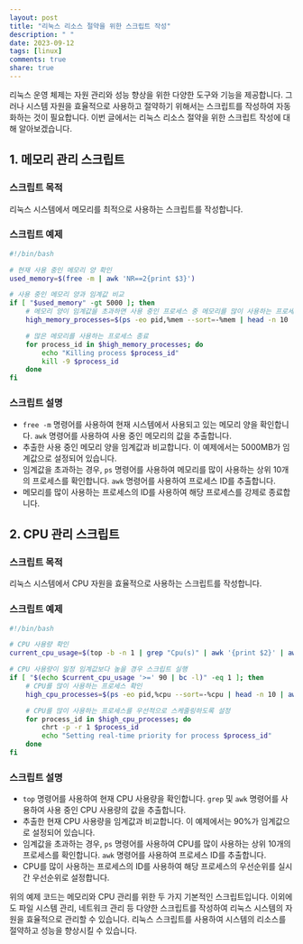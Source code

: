 ```yaml
---
layout: post
title: "리눅스 리소스 절약을 위한 스크립트 작성"
description: " "
date: 2023-09-12
tags: [linux]
comments: true
share: true
---
```


리눅스 운영 체제는 자원 관리와 성능 향상을 위한 다양한 도구와 기능을 제공합니다. 그러나 시스템 자원을 효율적으로 사용하고 절약하기 위해서는 스크립트를 작성하여 자동화하는 것이 필요합니다. 이번 글에서는 리눅스 리소스 절약을 위한 스크립트 작성에 대해 알아보겠습니다.

## 1. 메모리 관리 스크립트

### 스크립트 목적
리눅스 시스템에서 메모리를 최적으로 사용하는 스크립트를 작성합니다.

### 스크립트 예제

```bash
#!/bin/bash

# 현재 사용 중인 메모리 양 확인
used_memory=$(free -m | awk 'NR==2{print $3}')

# 사용 중인 메모리 양과 임계값 비교
if [ "$used_memory" -gt 5000 ]; then
    # 메모리 양이 임계값을 초과하면 사용 중인 프로세스 중 메모리를 많이 사용하는 프로세스 확인
    high_memory_processes=$(ps -eo pid,%mem --sort=-%mem | head -n 10 | awk 'NR>1{print $1}')

    # 많은 메모리를 사용하는 프로세스 종료
    for process_id in $high_memory_processes; do
        echo "Killing process $process_id"
        kill -9 $process_id
    done
fi
```

### 스크립트 설명

- `free -m` 명령어를 사용하여 현재 시스템에서 사용되고 있는 메모리 양을 확인합니다. `awk` 명령어를 사용하여 사용 중인 메모리의 값을 추출합니다.
- 추출한 사용 중인 메모리 양을 임계값과 비교합니다. 이 예제에서는 5000MB가 임계값으로 설정되어 있습니다.
- 임계값을 초과하는 경우, `ps` 명령어를 사용하여 메모리를 많이 사용하는 상위 10개의 프로세스를 확인합니다. `awk` 명령어를 사용하여 프로세스 ID를 추출합니다.
- 메모리를 많이 사용하는 프로세스의 ID를 사용하여 해당 프로세스를 강제로 종료합니다.

## 2. CPU 관리 스크립트

### 스크립트 목적
리눅스 시스템에서 CPU 자원을 효율적으로 사용하는 스크립트를 작성합니다.

### 스크립트 예제

```bash
#!/bin/bash

# CPU 사용량 확인
current_cpu_usage=$(top -b -n 1 | grep "Cpu(s)" | awk '{print $2}' | awk -F "%" '{print $1}')

# CPU 사용량이 일정 임계값보다 높을 경우 스크립트 실행
if [ "$(echo $current_cpu_usage '>=' 90 | bc -l)" -eq 1 ]; then
    # CPU를 많이 사용하는 프로세스 확인
    high_cpu_processes=$(ps -eo pid,%cpu --sort=-%cpu | head -n 10 | awk 'NR>1{print $1}')

    # CPU를 많이 사용하는 프로세스를 우선적으로 스케줄링하도록 설정
    for process_id in $high_cpu_processes; do
        chrt -p -r 1 $process_id
        echo "Setting real-time priority for process $process_id"
    done
fi
```

### 스크립트 설명

- `top` 명령어를 사용하여 현재 CPU 사용량을 확인합니다. `grep` 및 `awk` 명령어를 사용하여 사용 중인 CPU 사용량의 값을 추출합니다.
- 추출한 현재 CPU 사용량을 임계값과 비교합니다. 이 예제에서는 90%가 임계값으로 설정되어 있습니다.
- 임계값을 초과하는 경우, `ps` 명령어를 사용하여 CPU를 많이 사용하는 상위 10개의 프로세스를 확인합니다. `awk` 명령어를 사용하여 프로세스 ID를 추출합니다.
- CPU를 많이 사용하는 프로세스의 ID를 사용하여 해당 프로세스의 우선순위를 실시간 우선순위로 설정합니다.

위의 예제 코드는 메모리와 CPU 관리를 위한 두 가지 기본적인 스크립트입니다. 이외에도 파일 시스템 관리, 네트워크 관리 등 다양한 스크립트를 작성하여 리눅스 시스템의 자원을 효율적으로 관리할 수 있습니다. 리눅스 스크립트를 사용하여 시스템의 리소스를 절약하고 성능을 향상시킬 수 있습니다.